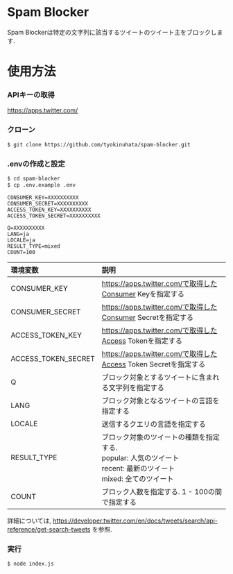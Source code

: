 # Spam Blocker

Spam Blockerは特定の文字列に該当するツイートのツイート主をブロックします.

# 使用方法

### APIキーの取得

https://apps.twitter.com/

### クローン

```bash
$ git clone https://github.com/tyokinuhata/spam-blocker.git
```

### .envの作成と設定

```bash
$ cd spam-blocker
$ cp .env.example .env
```

```dotenv
CONSUMER_KEY=XXXXXXXXXX
CONSUMER_SECRET=XXXXXXXXXX
ACCESS_TOKEN_KEY=XXXXXXXXXX
ACCESS_TOKEN_SECRET=XXXXXXXXXX

Q=XXXXXXXXXX
LANG=ja
LOCALE=ja
RESULT_TYPE=mixed
COUNT=100
```

|環境変数|説明|
|:--|:--|
|CONSUMER_KEY|https://apps.twitter.com/で取得したConsumer Keyを指定する|
|CONSUMER_SECRET|https://apps.twitter.com/で取得したConsumer Secretを指定する|
|ACCESS_TOKEN_KEY|https://apps.twitter.com/で取得したAccess Tokenを指定する|
|ACCESS_TOKEN_SECRET|https://apps.twitter.com/で取得したAccess Token Secretを指定する|
|Q|ブロック対象とするツイートに含まれる文字列を指定する|
|LANG|ブロック対象となるツイートの言語を指定する|
|LOCALE|送信するクエリの言語を指定する|
|RESULT_TYPE|ブロック対象のツイートの種類を指定する.<br>popular: 人気のツイート<br>recent: 最新のツイート<br>mixed: 全てのツイート|
|COUNT|ブロック人数を指定する. 1 - 100の間で指定する|

詳細については, https://developer.twitter.com/en/docs/tweets/search/api-reference/get-search-tweets を参照.

### 実行

```bash
$ node index.js
```